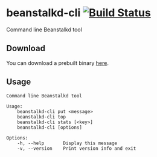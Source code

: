 # beanstalkd-cli [![Build Status](https://travis-ci.org/schickling/beanstalkd-cli.svg?branch=master)](https://travis-ci.org/schickling/beanstalkd-cli)
Command line Beanstalkd tool

## Download

You can download a prebuilt binary [here](https://github.com/schickling/beanstalkd-cli/releases).

## Usage
```
Command line Beanstalkd tool

Usage:
    beanstalkd-cli put <message>
    beanstalkd-cli top
    beanstalkd-cli stats [<key>]
    beanstalkd-cli [options]

Options:
    -h, --help       Display this message
    -v, --version    Print version info and exit
```
